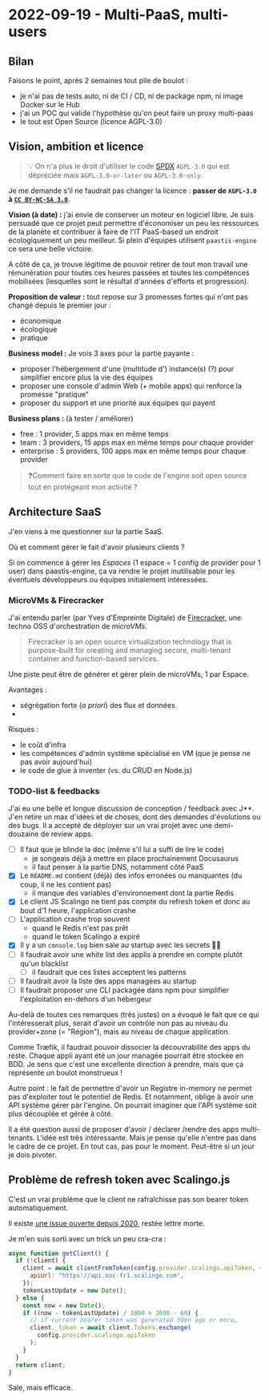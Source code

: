 # 2022-09-19 - Multi-PaaS, multi-users

## Bilan

Faisons le point, après 2 semaines tout pile de boulot :

- je n'ai pas de tests auto, ni de CI / CD, ni de package npm, ni image Docker sur le Hub
- j'ai un POC qui valide l'hypothèse qu'on peut faire un proxy multi-paas
- le tout est Open Source (licence AGPL-3.0)

## Vision, ambition et licence

> 💡 On n'a plus le droit d'utiliser le code [SPDX](https://fr.wikipedia.org/wiki/SPDX) `AGPL-3.0` qui est dépréciée mais `AGPL-3.0-or-later` ou `AGPL-3.0-only`.

Je me demande s'il ne faudrait pas changer la licence : **passer de `AGPL-3.0` à [`CC BY-NC-SA 3.0`](https://creativecommons.org/licenses/by-nc-sa/3.0/deed.fr)**.

**Vision (à date) :** j'ai envie de conserver un moteur en logiciel libre.
Je suis persuadé que ce projet peut permettre d'économiser un peu les ressources de la planète et contribuer à faire de l'IT PaaS-based un endroit écologiquement un peu meilleur.
Si plein d'équipes utilisent `paastis-engine` ce sera une belle victoire.

A côté de ça, je trouve légitime de pouvoir retirer de tout mon travail une rémunération pour toutes ces heures passées et toutes les compétences mobilisées (lesquelles sont le résultat d'années d'efforts et progression).

**Proposition de valeur :** tout repose sur 3 promesses fortes qui n'ont pas changé depuis le premier jour :

- économique
- écologique
- pratique

**Business model :** Je vois 3 axes pour la partie payante :

- proposer l'hébergement d'une (multitude d') instance(s) (?) pour simplifier encore plus la vie des équipes
- proposer une console d'admin Web (+ mobile apps) qui renforce la promesse "pratique"
- proposer du support et une priorité aux équipes qui payent

**Business plans :** (à tester / améliorer)

- free : 1 provider, 5 apps max en même temps
- team : 3 providers, 15 apps max en même temps pour chaque provider
- enterprise : 5 providers, 100 apps max en même temps pour chaque provider

> ❓Comment faire en sorte que le code de l'engine soit open source tout en protégeant mon activité ?

## Architecture SaaS

J'en viens à me questionner sur la partie SaaS.

Où et comment gérer le fait d'avoir plusieurs clients ?

Si on commence à gérer les _Espaces_ (1 espace = 1 config de provider pour 1 user) dans paastis-engine, ça va rendre le projet inutilisable pour les éventuels développeurs ou équipes initialement intéressées.

### MicroVMs & Firecracker

J'ai entendu parler (par Yves d'Empreinte Digitale) de [Firecracker](https://firecracker-microvm.github.io/), une techno OSS d'orchestration de _microVMs_.

> Firecracker is an open source virtualization technology that is purpose-built for creating and managing secure, multi-tenant container and function-based services.

Une piste peut être de générer et gérer plein de microVMs, 1 par Espace.

Avantages :

- ségrégation forte (_a priori_) des flux et données
-

Risques :

- le coût d'infra
- les compétences d'admin système spécialisé en VM (que je pense ne pas avoir aujourd'hui)
- le code de glue à inventer (vs. du CRUD en Node.js)

### TODO-list & feedbacks

J'ai eu une belle et longue discussion de conception / feedback avec J\*\*.
J'en retire un max d'idées et de choses, dont des demandes d'évolutions ou des bugs.
Il a accepté de déployer sur un vrai projet avec une demi-douzaine de review apps.

- [ ] Il faut que je blinde la doc (même s'il lui a suffi de lire le code)
  - je songeais déjà à mettre en place prochainement Docusaurus
  - il faut penser à la partie DNS, notamment côté PaaS
- [x] Le `README.md` contient (déjà) des infos erronées ou manquantes (du coup, il ne les contient pas)
  - il manque des variables d'environnement dont la partie Redis
- [x] Le client JS Scalingo ne tient pas compte du refresh token et donc au bout d'1 heure, l'application crashe
- [ ] L'application crashe trop souvent
  - quand le Redis n'est pas prêt
  - quand le token Scalingo a expiré
- [x] Il y a un `console.log` bien sale au startup avec les secrets 🤦‍♂️
- [ ] Il faudrait avoir une white list des applis à prendre en compte plutôt qu'un blacklist
  - [ ] il faudrait que ces listes acceptent les patterns
- [ ] Il faudrait avoir la liste des apps managées au startup
- [ ] Il faudrait proposer une CLI packagée dans npm pour simplifier l'exploitation en-dehors d'un hébergeur

Au-delà de toutes ces remarques (très justes) on a évoqué le fait que ce qui l'intéresserait plus, serait d'avoir un contrôle non pas au niveau du provider+zone (= "Région"), mais au niveau de chaque application.

Comme Træfik, il faudrait pouvoir dissocier la découvrabilité des apps du reste.
Chaque appli ayant été un jour managée pourrait être stockée en BDD.
Je sens que c'est une excellente direction à prendre, mais que ça représente un boulot monstrueux !

Autre point : le fait de permettre d'avoir un Registre in-memory ne permet pas d'exploiter tout le potentiel de Redis.
Et notamment, oblige à avoir une API système gérer par l'engine.
On pourrait imaginer que l'API système soit plus découplée et gérée à côté.

Il a été question aussi de proposer d'avoir / déclarer /rendre des apps multi-tenants.
L'idée est très intéressante.
Mais je pense qu'elle n'entre pas dans le cadre de ce projet.
En tout cas, pas pour le moment.
Peut-être si un jour je dois pivoter.

## Problème de refresh token avec Scalingo.js

C'est un vrai problème que le client ne rafraîchisse pas son bearer token automatiquement.

Il existe [une issue ouverte depuis 2020](https://github.com/Scalingo/scalingo.js/issues/115), restée lettre morte.

Je m'en suis sorti avec un trick un peu cra-cra :

```javascript
async function getClient() {
  if (!client) {
    client = await clientFromToken(config.provider.scalingo.apiToken, {
      apiUrl: "https://api.osc-fr1.scalingo.com",
    });
    tokenLastUpdate = new Date();
  } else {
    const now = new Date();
    if ((now - tokenLastUpdate) / 1000 > 3600 - 60) {
      // if current bearer token was generated 59mn ago or more…
      client._token = await client.Tokens.exchange(
        config.provider.scalingo.apiToken
      );
    }
  }
  return client;
}
```

Sale, mais efficace.
